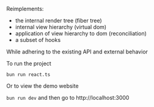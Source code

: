 Reimplements:
- the internal render tree (fiber tree)
- internal view hierarchy (virtual dom)
- application of view hierarchy to dom (reconciliation)
- a subset of hooks


While adhering to the existing API and external behavior


To run the project

```bun run react.ts```

Or to view the demo website

```bun run dev``` 
and then go to http://localhost:3000
